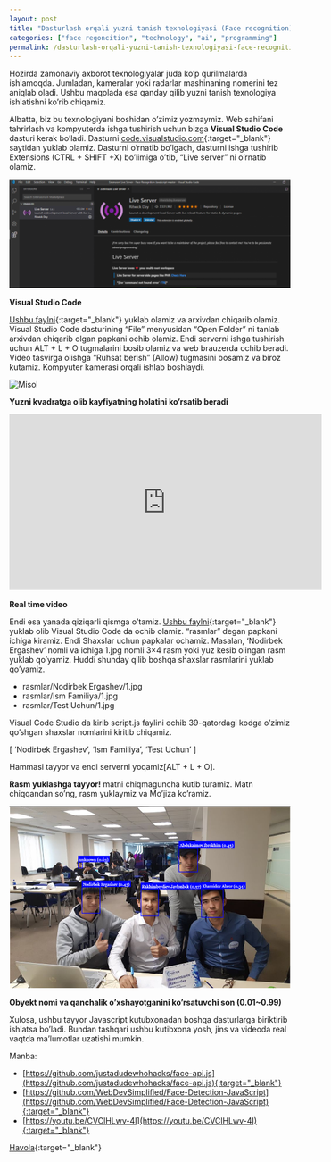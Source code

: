 ```yaml
---
layout: post
title: "Dasturlash orqali yuzni tanish texnologiyasi (Face recognition)"
categories: ["face regoncition", "technology", "ai", "programming"]
permalink: /dasturlash-orqali-yuzni-tanish-texnologiyasi-face-recognition
---
```


Hozirda zamonaviy axborot texnologiyalar juda ko’p qurilmalarda ishlamoqda. Jumladan, kameralar yoki radarlar mashinaning nomerini tez aniqlab oladi. Ushbu maqolada esa qanday qilib yuzni tanish texnologiya ishlatishni ko’rib chiqamiz.

Albatta, biz bu texnologiyani boshidan o’zimiz yozmaymiz. Web sahifani tahrirlash va kompyuterda ishga tushirish uchun bizga **Visual Studio Code** dasturi kerak bo’ladi. Dasturni [code.visualstudio.com](https://code.visualstudio.com/){:target="_blank"} saytidan yuklab olamiz. Dasturni o’rnatib bo’lgach, dasturni ishga tushirib Extensions (CTRL + SHIFT +X) bo’limiga o’tib, “Live server” ni o’rnatib olamiz.

![VS Code](/assets/2019-12-23-face-recognition/vscode.jpg)

**Visual Studio Code**

[Ushbu faylni](https://github.com/justadudewhohacks/face-api.js){:target="_blank"} yuklab olamiz va arxivdan chiqarib olamiz. Visual Studio Code dasturining “File” menyusidan “Open Folder” ni tanlab arxivdan chiqarib olgan papkani ochib olamiz. Endi serverni ishga tushirish uchun ALT + L + O tugmalarini bosib olamiz va web brauzerda ochib beradi. Video tasvirga olishga “Ruhsat berish” (Allow) tugmasini bosamiz va biroz kutamiz. Kompyuter kamerasi orqali ishlab boshlaydi.

![Misol](/assets/2019-12-23-face-recognition/example.jpg)

**Yuzni kvadratga olib kayfiyatning holatini ko’rsatib beradi**

<iframe width="560" height="315" src="https://www.youtube.com/embed/BojAhSgIggk?si=UOOyA-Vlwh5h0p9J" title="YouTube video player" frameborder="0" allow="accelerometer; autoplay; clipboard-write; encrypted-media; gyroscope; picture-in-picture; web-share" allowfullscreen></iframe>

**Real time video**

Endi esa yanada qiziqarli qismga o’tamiz. [Ushbu faylni](https://github.com/WebDevSimplified/Face-Detection-JavaScript){:target="_blank"} yuklab olib Visual Studio Code da ochib olamiz. “rasmlar” degan papkani ichiga kiramiz. Endi Shaxslar uchun papkalar ochamiz. Masalan, ‘Nodirbek Ergashev’ nomli va ichiga 1.jpg nomli 3×4 rasm yoki yuz kesib olingan rasm yuklab qo’yamiz. Huddi shunday qilib boshqa shaxslar rasmlarini yuklab qo’yamiz.

- rasmlar/Nodirbek Ergashev/1.jpg
- rasmlar/Ism Familiya/1.jpg
- rasmlar/Test Uchun/1.jpg

Visual Code Studio da kirib script.js faylini ochib 39-qatordagi kodga o’zimiz qo’shgan shaxslar nomlarini kiritib chiqamiz.

[ ‘Nodirbek Ergashev’, ‘Ism Familiya’, ‘Test Uchun’ ]

Hammasi tayyor va endi serverni yoqamiz[ALT + L + O].

**Rasm yuklashga tayyor!** matni chiqmaguncha kutib turamiz. Matn chiqqandan so’ng, rasm yuklaymiz va Mo’jiza ko’ramiz.

![Misol](/assets/2019-12-23-face-recognition/example2.jpg)

**Obyekt nomi va qanchalik o’xshayotganini ko’rsatuvchi son (0.01~0.99)**

Xulosa, ushbu tayyor Javascript kutubxonadan boshqa dasturlarga biriktirib ishlatsa bo’ladi. Bundan tashqari ushbu kutibxona yosh, jins va videoda real vaqtda ma’lumotlar uzatishi mumkin.

Manba:

- [https://github.com/justadudewhohacks/face-api.js](https://github.com/justadudewhohacks/face-api.js){:target="_blank"}
- [https://github.com/WebDevSimplified/Face-Detection-JavaScript](https://github.com/WebDevSimplified/Face-Detection-JavaScript){:target="_blank"}
- [https://youtu.be/CVClHLwv-4I](https://youtu.be/CVClHLwv-4I){:target="_blank"}

[Havola](https://nodirbek.uz/2019/12/dasturlash-orqali-yuzni-tanish-texnologiyasi-face-recognition/){:target="_blank"}

